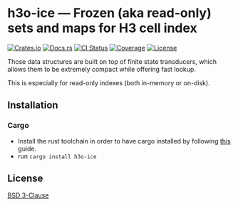 # h3o-ice — Frozen (aka read-only) sets and maps for H3 cell index

[![Crates.io](https://img.shields.io/crates/v/h3o-ice.svg)](https://crates.io/crates/h3o-ice)
[![Docs.rs](https://docs.rs/h3o-ice/badge.svg)](https://docs.rs/h3o-ice)
[![CI Status](https://github.com/HydroniumLabs/h3o-ice/actions/workflows/ci.yml/badge.svg)](https://github.com/HydroniumLabs/h3o-ice/actions)
[![Coverage](https://img.shields.io/codecov/c/github/HydroniumLabs/h3o-ice)](https://app.codecov.io/gh/HydroniumLabs/h3o-ice)
[![License](https://img.shields.io/badge/license-BSD-green)](https://opensource.org/licenses/BSD-3-Clause)

Those data structures are built on top of finite state transducers, which allows
them to be extremely compact while offering fast lookup.

This is especially for read-only indexes (both in-memory or on-disk).

## Installation

### Cargo

* Install the rust toolchain in order to have cargo installed by following
  [this](https://www.rust-lang.org/tools/install) guide.
* run `cargo install h3o-ice`

## License

[BSD 3-Clause](./LICENSE)
